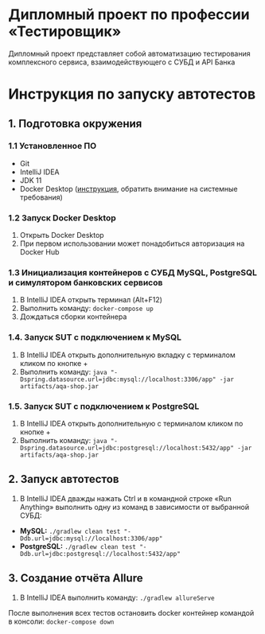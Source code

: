 # Дипломный проект по профессии «Тестировщик»

Дипломный проект представляет собой автоматизацию тестирования комплексного сервиса, взаимодействующего с СУБД и API Банка

# Инструкция по запуску автотестов
## 1. Подготовка окружения
### 1.1 Установленное ПО
- Git
- IntelliJ IDEA
- JDK 11
- Docker Desktop ([инструкция](https://github.com/netology-code/aqa-homeworks/blob/master/docker/installation.md), обратить внимание на системные требования)
### 1.2 Запуск Docker Desktop
1. Открыть Docker Desktop
2. При первом использовании может понадобиться авторизация на Docker Hub
### 1.3 Инициализация контейнеров с СУБД MySQL, PostgreSQL и симулятором банковских сервисов
1. В IntelliJ IDEA открыть терминал (Alt+F12)
2. Выполнить команду: `docker-compose up`
3. Дождаться сборки контейнера
### 1.4. Запуск SUT с подключением к MySQL
1. В IntelliJ IDEA открыть дополнительную вкладку с терминалом кликом по кнопке +
2. Выполнить команду: `java "-Dspring.datasource.url=jdbc:mysql://localhost:3306/app" -jar artifacts/aqa-shop.jar`

### 1.5. Запуск SUT с подключением к PostgreSQL
1. В IntelliJ IDEA открыть дополнительную с терминалом кликом по кнопке +
2. Выполнить команду: `java "-Dspring.datasource.url=jdbc:postgresql://localhost:5432/app" -jar artifacts/aqa-shop.jar`

## 2. Запуск автотестов
1. В IntelliJ IDEA дважды нажать Ctrl и в командной строке «Run Anything» выполнить одну из команд в зависимости от выбранной СУБД:
- **MySQL:** `./gradlew clean test "-Ddb.url=jdbc:mysql://localhost:3306/app"`
- **PostgreSQL:** `./gradlew clean test "-Ddb.url=jdbc:postgresql://localhost:5432/app"`

## 3. Создание отчёта Allure
1. В IntelliJ IDEA  выполнить команду:
   `./gradlew allureServe`

После выполнения всех тестов остановить docker контейнер командой в консоли: `docker-compose down`